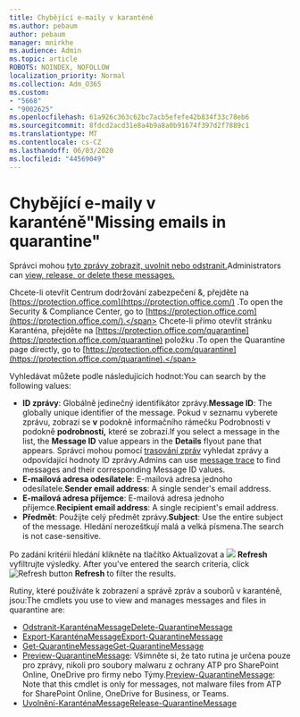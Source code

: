 ```yaml
---
title: Chybějící e-maily v karanténě
ms.author: pebaum
author: pebaum
manager: mnirkhe
ms.audience: Admin
ms.topic: article
ROBOTS: NOINDEX, NOFOLLOW
localization_priority: Normal
ms.collection: Adm_O365
ms.custom:
- "5668"
- "9002625"
ms.openlocfilehash: 61a926c363c62bc7acb5efefe42b834f33c78eb6
ms.sourcegitcommit: 8fdcd2acd31e8a4b9a8a0b91674f397d2f7889c1
ms.translationtype: MT
ms.contentlocale: cs-CZ
ms.lasthandoff: 06/03/2020
ms.locfileid: "44569049"
---
```

# <a name="missing-emails-in-quarantine"></a><span data-ttu-id="5a01e-102">Chybějící e-maily v karanténě"</span><span class="sxs-lookup"><span data-stu-id="5a01e-102">Missing emails in quarantine"</span></span>

<span data-ttu-id="5a01e-103">Správci mohou [tyto zprávy zobrazit, uvolnit nebo odstranit.](https://docs.microsoft.com/microsoft-365/security/office-365-security/manage-quarantined-messages-and-files?view=o365-worldwide)</span><span class="sxs-lookup"><span data-stu-id="5a01e-103">Administrators can [view, release, or delete these messages.](https://docs.microsoft.com/microsoft-365/security/office-365-security/manage-quarantined-messages-and-files?view=o365-worldwide)</span></span>

<span data-ttu-id="5a01e-104">Chcete-li otevřít Centrum dodržování zabezpečení &, přejděte na [https://protection.office.com](https://protection.office.com/) .</span><span class="sxs-lookup"><span data-stu-id="5a01e-104">To open the Security & Compliance Center, go to [https://protection.office.com](https://protection.office.com/).</span></span> <span data-ttu-id="5a01e-105">Chcete-li přímo otevřít stránku Karanténa, přejděte na [https://protection.office.com/quarantine](https://protection.office.com/quarantine) položku .</span><span class="sxs-lookup"><span data-stu-id="5a01e-105">To open the Quarantine page directly, go to [https://protection.office.com/quarantine](https://protection.office.com/quarantine).</span></span>  

<span data-ttu-id="5a01e-106">Vyhledávat můžete podle následujících hodnot:</span><span class="sxs-lookup"><span data-stu-id="5a01e-106">You can search by the following values:</span></span>  

- <span data-ttu-id="5a01e-107">**ID zprávy**: Globálně jedinečný identifikátor zprávy.</span><span class="sxs-lookup"><span data-stu-id="5a01e-107">**Message ID**: The globally unique identifier of the message.</span></span> <span data-ttu-id="5a01e-108">Pokud v seznamu vyberete zprávu, zobrazí se **v** podokně informačního rámečku Podrobnosti v podokně **podrobností,** které se zobrazí.</span><span class="sxs-lookup"><span data-stu-id="5a01e-108">If you select a message in the list, the  **Message ID**  value appears in the  **Details**  flyout pane that appears.</span></span> <span data-ttu-id="5a01e-109">Správci mohou pomocí [trasování zpráv](https://docs.microsoft.com/microsoft-365/security/office-365-security/message-trace-scc?view=o365-worldwide) vyhledat zprávy a odpovídající hodnoty ID zprávy.</span><span class="sxs-lookup"><span data-stu-id="5a01e-109">Admins can use [message trace](https://docs.microsoft.com/microsoft-365/security/office-365-security/message-trace-scc?view=o365-worldwide) to find messages and their corresponding Message ID values.</span></span>
- <span data-ttu-id="5a01e-110">**E-mailová adresa odesílatele**: E-mailová adresa jednoho odesílatele.</span><span class="sxs-lookup"><span data-stu-id="5a01e-110">**Sender email address**: A single sender's email address.</span></span>
- <span data-ttu-id="5a01e-111">**E-mailová adresa příjemce**: E-mailová adresa jednoho příjemce.</span><span class="sxs-lookup"><span data-stu-id="5a01e-111">**Recipient email address**: A single recipient's email address.</span></span>
- <span data-ttu-id="5a01e-112">**Předmět**: Použijte celý předmět zprávy.</span><span class="sxs-lookup"><span data-stu-id="5a01e-112">**Subject**: Use the entire subject of the message.</span></span> <span data-ttu-id="5a01e-113">Hledání nerozeštkují malá a velká písmena.</span><span class="sxs-lookup"><span data-stu-id="5a01e-113">The search is not case-sensitive.</span></span>

<span data-ttu-id="5a01e-114">Po zadání kritérií hledání klikněte na tlačítko Aktualizovat a ![ ](https://docs.microsoft.com/microsoft-365/media/scc-quarantine-refresh.png?view=o365-worldwide) **Refresh** vyfiltrujte výsledky.  </span><span class="sxs-lookup"><span data-stu-id="5a01e-114">After you've entered the search criteria, click  ![Refresh button](https://docs.microsoft.com/microsoft-365/media/scc-quarantine-refresh.png?view=o365-worldwide)  **Refresh**  to filter the results.</span></span>

<span data-ttu-id="5a01e-115">Rutiny, které používáte k zobrazení a správě zpráv a souborů v karanténě, jsou:</span><span class="sxs-lookup"><span data-stu-id="5a01e-115">The cmdlets you use to view and manages messages and files in quarantine are:</span></span>
- [<span data-ttu-id="5a01e-116">Odstranit-KaranténaMessage</span><span class="sxs-lookup"><span data-stu-id="5a01e-116">Delete-QuarantineMessage</span></span>](https://docs.microsoft.com/powershell/module/exchange/delete-quarantinemessage)
- [<span data-ttu-id="5a01e-117">Export-KaranténaMessage</span><span class="sxs-lookup"><span data-stu-id="5a01e-117">Export-QuarantineMessage</span></span>](https://docs.microsoft.com/powershell/module/exchange/export-quarantinemessage)
- [<span data-ttu-id="5a01e-118">Get-QuarantineMessage</span><span class="sxs-lookup"><span data-stu-id="5a01e-118">Get-QuarantineMessage</span></span>](https://docs.microsoft.com/powershell/module/exchange/get-quarantinemessage)
- <span data-ttu-id="5a01e-119">[Preview-QuarantineMessage](https://docs.microsoft.com/powershell/module/exchange/preview-quarantinemessage): Všimněte si, že tato rutina je určena pouze pro zprávy, nikoli pro soubory malwaru z ochrany ATP pro SharePoint Online, OneDrive pro firmy nebo Týmy.</span><span class="sxs-lookup"><span data-stu-id="5a01e-119">[Preview-QuarantineMessage](https://docs.microsoft.com/powershell/module/exchange/preview-quarantinemessage): Note that this cmdlet is only for messages, not malware files from ATP for SharePoint Online, OneDrive for Business, or Teams.</span></span>
- [<span data-ttu-id="5a01e-120">Uvolnění-KaranténaMessage</span><span class="sxs-lookup"><span data-stu-id="5a01e-120">Release-QuarantineMessage</span></span>](https://docs.microsoft.com/powershell/module/exchange/release-quarantinemessage)